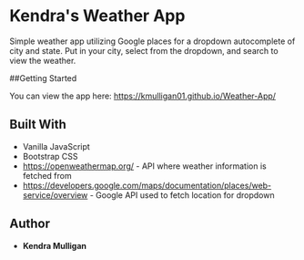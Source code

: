 # Kendra's Weather App

Simple weather app utilizing Google places for a dropdown autocomplete of city and state. Put in your city, select from the dropdown, and search to view the weather.

##Getting Started

You can view the app here: https://kmulligan01.github.io/Weather-App/

## Built With

* Vanilla JavaScript
* Bootstrap CSS
* https://openweathermap.org/ - API where weather information is fetched from
* https://developers.google.com/maps/documentation/places/web-service/overview - Google API used to fetch location for dropdown

## Author

* **Kendra Mulligan**
